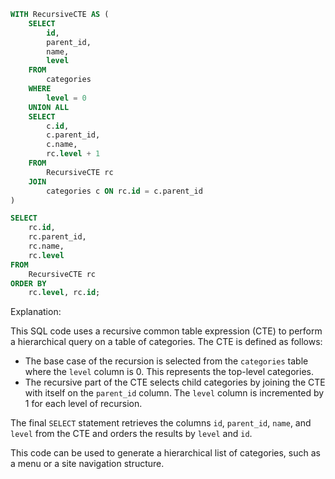 ```sql
WITH RecursiveCTE AS (
    SELECT
        id,
        parent_id,
        name,
        level
    FROM
        categories
    WHERE
        level = 0
    UNION ALL
    SELECT
        c.id,
        c.parent_id,
        c.name,
        rc.level + 1
    FROM
        RecursiveCTE rc
    JOIN
        categories c ON rc.id = c.parent_id
)

SELECT
    rc.id,
    rc.parent_id,
    rc.name,
    rc.level
FROM
    RecursiveCTE rc
ORDER BY
    rc.level, rc.id;
```

Explanation:

This SQL code uses a recursive common table expression (CTE) to perform a hierarchical query on a table of categories. The CTE is defined as follows:

* The base case of the recursion is selected from the `categories` table where the `level` column is 0. This represents the top-level categories.
* The recursive part of the CTE selects child categories by joining the CTE with itself on the `parent_id` column. The `level` column is incremented by 1 for each level of recursion.

The final `SELECT` statement retrieves the columns `id`, `parent_id`, `name`, and `level` from the CTE and orders the results by `level` and `id`.

This code can be used to generate a hierarchical list of categories, such as a menu or a site navigation structure.